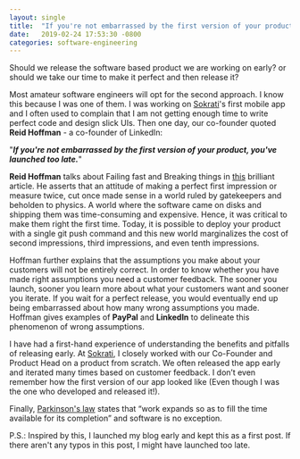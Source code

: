 ```yaml
---
layout: single
title:  "If you're not embarrassed by the first version of your product, you've launched too late."
date:   2019-02-24 17:53:30 -0800
categories: software-engineering
---
```

Should we release the software based product we are working on early? or should we take our time to make it perfect and then release it?

Most amateur software engineers will opt for the second approach. I know this because I was one of them. I was working on <a href="http://www.sokrati.com">Sokrati</a>'s first mobile app and I often used to complain that I am not getting enough time to write perfect code and design slick UIs. Then one day, our co-founder quoted <b>Reid Hoffman</b> -  a co-founder of LinkedIn:

"**_If you're not embarrassed by the first version of your product, you've launched too late._**"

**Reid Hoffman** talks about Failing fast and Breaking things in <a href="https://www.linkedin.com/pulse/arent-any-typos-essay-we-launched-too-late-reid-hoffman/">this</a> brilliant article. He asserts that an attitude of making a perfect first impression or measure twice, cut once made sense in a world ruled by gatekeepers and beholden to physics. A world where the software came on disks and shipping them was time-consuming and expensive. Hence, it was critical to make them right the first time. Today, it is possible to deploy your product with a single git push command and this new world marginalizes the cost of second impressions, third impressions, and even tenth impressions.

Hoffman further explains that the assumptions you make about your customers will not be entirely correct. In order to know whether you have made right assumptions you need a customer feedback. The sooner you launch, sooner you learn more about what your customers want and sooner you iterate. If you wait for a perfect release, you would eventually end up being embarrassed about how many wrong assumptions you made. Hoffman gives examples of <b>PayPal</b> and <b>LinkedIn</b> to delineate this phenomenon of wrong assumptions.

I have had a first-hand experience of understanding the benefits and pitfalls of releasing early. At <a href="http://www.sokrati.com">Sokrati</a>, I closely worked with our Co-Founder and Product Head on a product from scratch. We often released the app early and iterated many times based on customer feedback. I don’t even remember how the first version of our app looked like (Even though I was the one who developed and released it!).

Finally, <a href="https://www.economist.com/news/1955/11/19/parkinsons-law">Parkinson's law</a> states that “work expands so as to fill the time available for its completion” and software is no exception.

P.S.: Inspired by this, I launched my blog early and kept this as a first post. If there aren't any typos in this post, I might have launched too late.